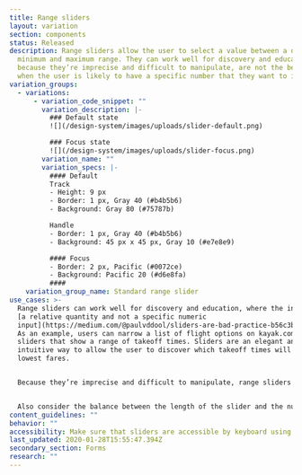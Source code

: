 ```yaml
---
title: Range sliders
layout: variation
section: components
status: Released
description: Range sliders allow the user to select a value between a defined
  minimum and maximum range. They can work well for discovery and education, but
  because they’re imprecise and difficult to manipulate, are not the best choice
  when the user is likely to have a specific number that they want to input.
variation_groups:
  - variations:
      - variation_code_snippet: ""
        variation_description: |-
          ### Default state
          ![](/design-system/images/uploads/slider-default.png)

          ### Focus state
          ![](/design-system/images/uploads/slider-focus.png)
        variation_name: ""
        variation_specs: |-
          #### Default
          Track
          - Height: 9 px
          - Border: 1 px, Gray 40 (#b4b5b6)
          - Background: Gray 80 (#75787b)

          Handle
          - Border: 1 px, Gray 40 (#b4b5b6)
          - Background: 45 px x 45 px, Gray 10 (#e7e8e9)

          #### Focus
          - Border: 2 px, Pacific (#0072ce)
          - Background: Pacific 20 (#d6e8fa)
          #### 
    variation_group_name: Standard range slider
use_cases: >-
  Range sliders can work well for discovery and education, where the inputs are
  [a relative quantity and not a specific numeric
  input](https://medium.com/@paulvddool/sliders-are-bad-practice-b56c3b7a6e19).
  As an example, users can narrow a list of flight options on kayak.com with
  sliders that show a range of takeoff times. Sliders are an elegant and
  intuitive way to allow the user to discover which takeoff times will yield the
  lowest fares.


  Because they’re imprecise and difficult to manipulate, range sliders are not a good choice when the user is likely to have a specific number that they want to input. If you choose to implement a slider in this latter case, consider adding steppers or an input box as an alternative means of entering the same data. 


  Also consider the balance between the length of the slider and the number of data points it covers (the range, as well as how discrete the points are). The more points to choose from, the harder it is for the user to target a specific number.
content_guidelines: ""
behavior: ""
accessibility: Make sure that sliders are accessible by keyboard using the arrow keys.
last_updated: 2020-01-28T15:55:47.394Z
secondary_section: Forms
research: ""
---
```

